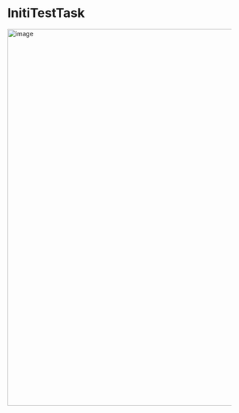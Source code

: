 # InitiTestTask

<img width="848" alt="image" src="https://github.com/Ivanov9090/InitiTestTask/assets/73597484/db6adec4-c024-4538-8cf5-84971d9dc937">
